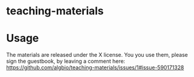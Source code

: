# teaching-materials

# Usage 

The materials are released under the X license. You you use them, please sign the guestbook, by leaving a comment here: https://github.com/algbio/teaching-materials/issues/1#issue-590171328

